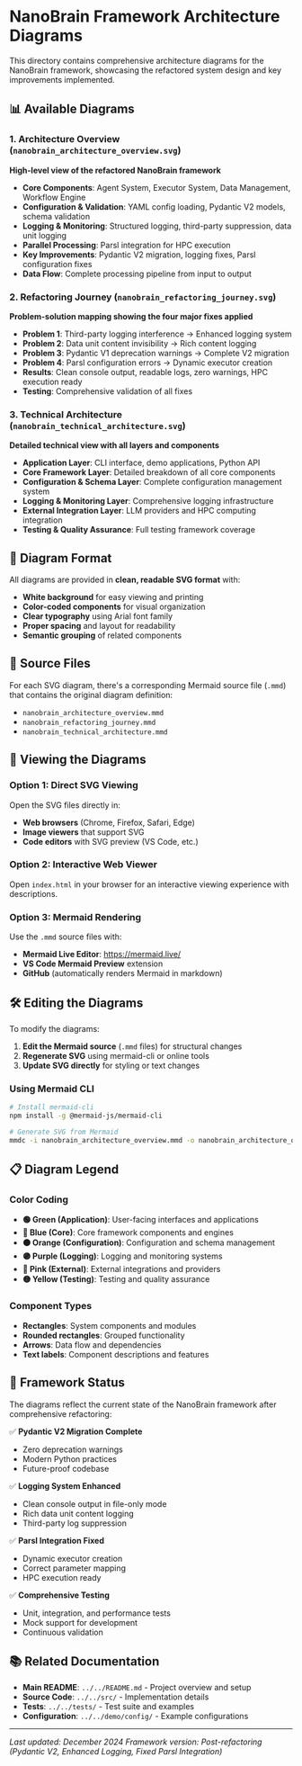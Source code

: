 # NanoBrain Framework Architecture Diagrams

This directory contains comprehensive architecture diagrams for the NanoBrain framework, showcasing the refactored system design and key improvements implemented.

## 📊 Available Diagrams

### 1. Architecture Overview (`nanobrain_architecture_overview.svg`)
**High-level view of the refactored NanoBrain framework**

- **Core Components**: Agent System, Executor System, Data Management, Workflow Engine
- **Configuration & Validation**: YAML config loading, Pydantic V2 models, schema validation
- **Logging & Monitoring**: Structured logging, third-party suppression, data unit logging
- **Parallel Processing**: Parsl integration for HPC execution
- **Key Improvements**: Pydantic V2 migration, logging fixes, Parsl configuration fixes
- **Data Flow**: Complete processing pipeline from input to output

### 2. Refactoring Journey (`nanobrain_refactoring_journey.svg`)
**Problem-solution mapping showing the four major fixes applied**

- **Problem 1**: Third-party logging interference → Enhanced logging system
- **Problem 2**: Data unit content invisibility → Rich content logging
- **Problem 3**: Pydantic V1 deprecation warnings → Complete V2 migration
- **Problem 4**: Parsl configuration errors → Dynamic executor creation
- **Results**: Clean console output, readable logs, zero warnings, HPC execution ready
- **Testing**: Comprehensive validation of all fixes

### 3. Technical Architecture (`nanobrain_technical_architecture.svg`)
**Detailed technical view with all layers and components**

- **Application Layer**: CLI interface, demo applications, Python API
- **Core Framework Layer**: Detailed breakdown of all core components
- **Configuration & Schema Layer**: Complete configuration management system
- **Logging & Monitoring Layer**: Comprehensive logging infrastructure
- **External Integration Layer**: LLM providers and HPC computing integration
- **Testing & Quality Assurance**: Full testing framework coverage

## 🎨 Diagram Format

All diagrams are provided in **clean, readable SVG format** with:
- **White background** for easy viewing and printing
- **Color-coded components** for visual organization
- **Clear typography** using Arial font family
- **Proper spacing** and layout for readability
- **Semantic grouping** of related components

## 📁 Source Files

For each SVG diagram, there's a corresponding Mermaid source file (`.mmd`) that contains the original diagram definition:
- `nanobrain_architecture_overview.mmd`
- `nanobrain_refactoring_journey.mmd`
- `nanobrain_technical_architecture.mmd`

## 🔧 Viewing the Diagrams

### Option 1: Direct SVG Viewing
Open the SVG files directly in:
- **Web browsers** (Chrome, Firefox, Safari, Edge)
- **Image viewers** that support SVG
- **Code editors** with SVG preview (VS Code, etc.)

### Option 2: Interactive Web Viewer
Open `index.html` in your browser for an interactive viewing experience with descriptions.

### Option 3: Mermaid Rendering
Use the `.mmd` source files with:
- **Mermaid Live Editor**: https://mermaid.live/
- **VS Code Mermaid Preview** extension
- **GitHub** (automatically renders Mermaid in markdown)

## 🛠️ Editing the Diagrams

To modify the diagrams:

1. **Edit the Mermaid source** (`.mmd` files) for structural changes
2. **Regenerate SVG** using mermaid-cli or online tools
3. **Update SVG directly** for styling or text changes

### Using Mermaid CLI
```bash
# Install mermaid-cli
npm install -g @mermaid-js/mermaid-cli

# Generate SVG from Mermaid
mmdc -i nanobrain_architecture_overview.mmd -o nanobrain_architecture_overview.svg
```

## 📋 Diagram Legend

### Color Coding
- **🟢 Green (Application)**: User-facing interfaces and applications
- **🔵 Blue (Core)**: Core framework components and engines
- **🟠 Orange (Configuration)**: Configuration and schema management
- **🟣 Purple (Logging)**: Logging and monitoring systems
- **🔴 Pink (External)**: External integrations and providers
- **🟡 Yellow (Testing)**: Testing and quality assurance

### Component Types
- **Rectangles**: System components and modules
- **Rounded rectangles**: Grouped functionality
- **Arrows**: Data flow and dependencies
- **Text labels**: Component descriptions and features

## 🎯 Framework Status

The diagrams reflect the current state of the NanoBrain framework after comprehensive refactoring:

✅ **Pydantic V2 Migration Complete**
- Zero deprecation warnings
- Modern Python practices
- Future-proof codebase

✅ **Logging System Enhanced**
- Clean console output in file-only mode
- Rich data unit content logging
- Third-party log suppression

✅ **Parsl Integration Fixed**
- Dynamic executor creation
- Correct parameter mapping
- HPC execution ready

✅ **Comprehensive Testing**
- Unit, integration, and performance tests
- Mock support for development
- Continuous validation

## 📚 Related Documentation

- **Main README**: `../../README.md` - Project overview and setup
- **Source Code**: `../../src/` - Implementation details
- **Tests**: `../../tests/` - Test suite and examples
- **Configuration**: `../../demo/config/` - Example configurations

---

*Last updated: December 2024*
*Framework version: Post-refactoring (Pydantic V2, Enhanced Logging, Fixed Parsl Integration)* 